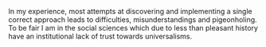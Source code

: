 In my experience, most attempts at discovering and implementing a single correct approach leads to difficulties, misunderstandings and pigeonholing. To be fair I am in the social sciences which due to less than pleasant history have an institutional lack of trust towards universalisms.